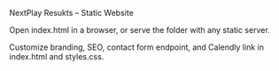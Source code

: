NextPlay Resukts – Static Website

Open index.html in a browser, or serve the folder with any static server.

Customize branding, SEO, contact form endpoint, and Calendly link in index.html and styles.css.





